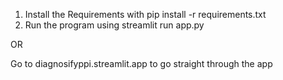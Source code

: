 1. Install the Requirements with pip install -r requirements.txt
2. Run the program using streamlit run app.py

OR

Go to diagnosifyppi.streamlit.app to go straight through the app
